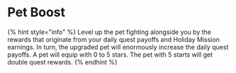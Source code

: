 # Pet Boost

{% hint style="info" %}
Level up the pet fighting alongside you by the rewards that originate from your daily quest payoffs and Holiday Mission earnings. In turn, the upgraded pet will enormously increase the daily quest payoffs. A pet will equip with 0 to 5 stars. The pet with 5 starts will get double quest rewards.
{% endhint %}
